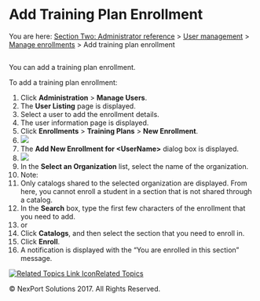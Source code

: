 # Add Training Plan Enrollment

You are here: [Section Two: Administrator reference](https://www.nexportcampus.com/Content/Guides/aweb/Content/Module\_Topics/Administration\_reference.htm) > [User management](https://www.nexportcampus.com/Content/Guides/aweb/Content/Module\_Topics/User\_Management/User\_management.htm) > [Manage enrollments](https://www.nexportcampus.com/Content/Guides/aweb/Content/Module\_Topics/User\_Management/Manage\_enrollments.htm) > Add training plan enrollment

##

You can add a training plan enrollment.

&#x20;

To add a training plan enrollment:

1. Click **Administration** > **Manage Users**.
2. The **User Listing** page is displayed.
3. Select a user to add the enrollment details.
4. The user information page is displayed.
5. Click **Enrollments** > **Training Plans** > **New Enrollment**.
6. ![](https://www.nexportcampus.com/Content/Guides/aweb/Content/Resources/Images/Manage\_Users/Enrollment\_TrainingPlans\_New\_550x116.png)
7. The **Add New Enrollment for \<UserName>** dialog box is displayed.
8. ![](https://www.nexportcampus.com/Content/Guides/aweb/Content/Resources/Images/Manage\_Users/Enrollment\_Add%20New\_550x230.png)
9. In the **Select an Organization** list, select the name of the organization.
10. Note:
11. Only catalogs shared to the selected organization are displayed. From here, you cannot enroll a student in a section that is not shared through a catalog.
12. In the **Search** box, type the first few characters of the enrollment that you need to add.
13. or
14. Click **Catalogs**, and then select the section that you need to enroll in.
15. Click **Enroll**.
16. A notification is displayed with the “You are enrolled in this section” message.

&#x20;

[![Related Topics Link Icon](https://www.nexportcampus.com/Content/Guides/aweb/Skins/Default/Stylesheets/Images/transparent.gif)Related Topics](javascript:void\(0\);)

&#x20;

© NexPort Solutions 2017. All Rights Reserved.
